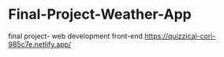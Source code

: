 # Final-Project-Weather-App
final project- web development front-end
https://quizzical-cori-985c7e.netlify.app/
